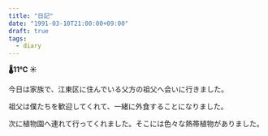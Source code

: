 ```yaml
---
title: "日記"
date: "1991-03-10T21:00:00+09:00"
draft: true
tags:
  - diary
---
```


__🌡11℃ ☀__

今日は家族で、江東区に住んでいる父方の祖父へ会いに行きました。

祖父は僕たちを歓迎してくれて、一緒に外食することになりました。

次に植物園へ連れて行ってくれました。そこには色々な熱帯植物がありました。
